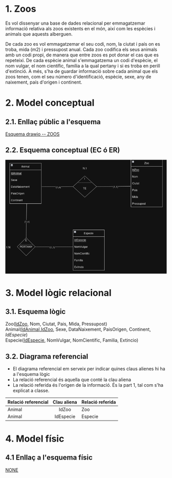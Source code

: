 
# 1. Zoos

Es vol dissenyar una base de dades relacional per emmagatzemar informació relativa als zoos existents en el món, així com les espècies i animals que aquests alberguen.

De cada zoo es vol emmagatzemar el seu codi, nom, la ciutat i país on es troba, mida (m2) i pressupost anual.
Cada zoo codifica els seus animals amb un codi propi, de manera que entre zoos es pot donar el cas que es repeteixi.
De cada espècie animal s'emmagatzema un codi d'espècie, el nom vulgar, el nom científic, família a la qual pertany i si es troba en perill d'extinció.
A més, s'ha de guardar informació sobre cada animal que els zoos tenen, com el seu número d'identificació, espècie, sexe, any de naixement, país d'origen i continent.

# 2. Model conceptual
## 2.1. Enllaç públic a l'esquema
[Esquema drawio -- ZOOS](https://drive.google.com/file/d/1Ab4533XcrnR1XXVZW0GN_wVuAtzxP7rB/view?usp=sharing)
## 2.2. Esquema conceptual (EC ó ER)
  ![Esquema drawio -- ZOOS](./2_zoo.png)
# 3. Model lògic relacional
## 3.1. Esquema lògic
  Zoo(<ins>IdZoo</ins>, Nom, Ciutat, Pais, Mida, Pressupost)\
  Animal(<ins>IdAnimal,IdZoo</ins>, Sexe, DataNaixement, PaisOrigen, Continent, *IdEspecie*)\
  Especie(<ins>IdEspecie</ins>, NomVulgar, NomCientific, Familia, Extincio)

## 3.2. Diagrama referencial

* El diagrama referencial em serveix per indicar quines claus alienes hi ha a l'esquema lògic  
* La relació referencial és aquella que conté la clau aliena  
* La relació referida és l'origen de la informació. És la part 1, tal com s'ha explicat a classe.

Relació referencial|Clau aliena|Relació referida
-|:-:|-
Animal|IdZoo|Zoo
Animal|IdEspecie|Especie


# 4. Model físic
## 4.1 Enllaç a l'esquema físic

[NONE](./)
